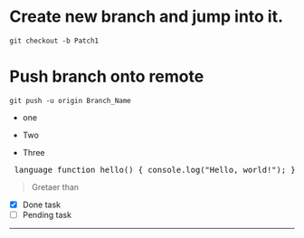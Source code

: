 # Create new branch and jump into it.
`git checkout -b Patch1`
# Push branch onto remote
`git push -u origin Branch_Name`
- one
* Two

+ Three



<pre> language function hello() { console.log("Hello, world!"); }  </pre>

> Gretaer than

- [x] Done task
- [ ] Pending task

---

